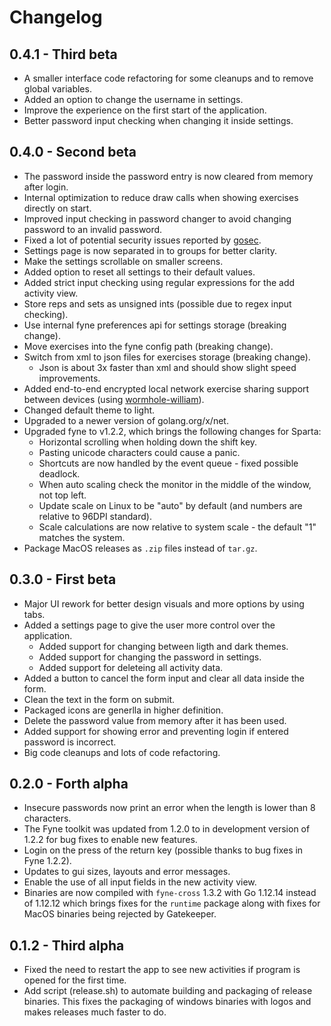 # Changelog

## 0.4.1 - Third beta
- A smaller interface code refactoring for some cleanups and to remove global variables.
- Added an option to change the username in settings.
- Improve the experience on the first start of the application.
- Better password input checking when changing it inside settings.

## 0.4.0 - Second beta
- The password inside the password entry is now cleared from memory after login.
- Internal optimization to reduce draw calls when showing exercises directly on start.
- Improved input checking in password changer to avoid changing password to an invalid password.
- Fixed a lot of potential security issues reported by [gosec](https://github.com/securego/gosec).
- Settings page is now separated in to groups for better clarity.
- Make the settings scrollable on smaller screens.
- Added option to reset all settings to their default values.
- Added strict input checking using regular expressions for the add activity view.
- Store reps and sets as unsigned ints (possible due to regex input checking).
- Use internal fyne preferences api for settings storage (breaking change).
- Move exercises into the fyne config path (breaking change).
- Switch from xml to json files for exercises storage (breaking change).
  - Json is about 3x faster than xml and should show slight speed improvements.
- Added end-to-end encrypted local network exercise sharing support between devices (using [wormhole-william](https://github.com/psanford/wormhole-william)).
- Changed default theme to light.
- Upgraded to a newer version of golang.org/x/net.
- Upgraded fyne to v1.2.2, which brings the following changes for Sparta:
  - Horizontal scrolling when holding down the shift key.
  - Pasting unicode characters could cause a panic.
  - Shortcuts are now handled by the event queue - fixed possible deadlock.
  - When auto scaling check the monitor in the middle of the window, not top left.
  - Update scale on Linux to be "auto" by default (and numbers are relative to 96DPI standard).
  - Scale calculations are now relative to system scale - the default "1" matches the system.
- Package MacOS releases as `.zip` files instead of `tar.gz`.


## 0.3.0 - First beta
- Major UI rework for better design visuals and more options by using tabs.
- Added a settings page to give the user more control over the application.
  - Added support for changing between ligth and dark themes.
  - Added support for changing the password in settings.
  - Added support for deleteing all activity data.
- Added a button to cancel the form input and clear all data inside the form.
- Clean the text in the form on submit.
- Packaged icons are generlla in higher definition.
- Delete the password value from memory after it has been used.
- Added support for showing error and preventing login if entered password is incorrect.
- Big code cleanups and lots of code refactoring. 

## 0.2.0 - Forth alpha
- Insecure passwords now print an error when the length is lower than 8 characters.
- The Fyne toolkit was updated from 1.2.0 to in development version of 1.2.2 for bug fixes to enable new features.
- Login on the press of the return key (possible thanks to bug fixes in Fyne 1.2.2).
- Updates to gui sizes, layouts and error messages.
- Enable the use of all input fields in the new activity view.
- Binaries are now compiled with `fyne-cross` 1.3.2 with Go 1.12.14 instead of 1.12.12 which brings fixes for the `runtime` package along with fixes for MacOS binaries being rejected by Gatekeeper.

## 0.1.2 - Third alpha
- Fixed the need to restart the app to see new activities if program is opened for the first time.
- Add script (release.sh) to automate building and packaging of release binaries. This fixes the packaging of windows binaries with logos and makes releases much faster to do.

